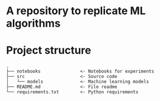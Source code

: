 # A repository to replicate ML algorithms

# Project structure
```
.  
├── notebooks               <- Notebooks for experiments  
├── src                     <- Source code  
│   └── models              <- Machine learning models  
├── README.md               <- File readme  
└── requirements.txt        <- Python requirements
```